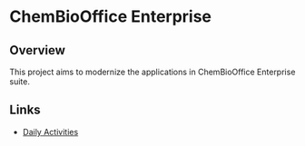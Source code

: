 # ChemBioOffice Enterprise

## Overview
This project aims to modernize the applications in ChemBioOffice Enterprise suite.

## Links
  * [Daily Activities](docs/daily-activities.md)